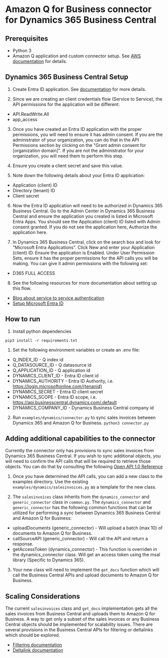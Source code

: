 # Amazon Q for Business connector for Dynamics 365 Business Central

## Prerequisites

* Python 3
* Amazon Q application and custom connector setup. See [AWS documentation](https://docs.aws.amazon.com/amazonq/latest/qbusiness-ug/custom-connector.html) for details.

## Dynamics 365 Business Central Setup

1) Create Entra ID application. See [documentation](https://learn.microsoft.com/en-us/dynamics365/business-central/dev-itpro/developer/devenv-develop-connect-apps#set-up-microsoft-entra-id-based-authentication) for more details.

2) Since we are creating an client credentials flow (Service to Service), the API permissions for the application will be different:

* API.ReadWrite.All
* app_access

3) Once you have created an Entra ID application with the proper permissions, you will need to ensure it has admin consent. If you are the administrator of your organization, you can do that in the API Permissions section by clicking on the "Grant admin consent for [organization domain]". If you are not the administrator for your organization, you will need them to perform this step.

4) Ensure you create a client secret and save this value.

5) Note down the following details about your Entra ID application:

* Application (client) ID
* Directory (tenant) ID
* Client secret

6) Now the Entra ID application will need to be authorized in Dynamics 365 Business Central. Go to the Admin Center in Dynamics 365 Business Central and ensure the application you created is listed in Microsoft Entra Apps. You should see the Application (client) ID listed with Admin consent granted. If you do not see the application here, Authorize the application here.

7) In Dynamics 365 Business Central, click on the search box and look for "Microsoft Entra Applications". Click New and enter your Application (client) ID. Ensure the application is Enabled. Under User Permission Sets, ensure it has the proper permissions for the API calls you will be making. You can give it admin permissions with the following set:

* D365 FULL ACCESS

8) See the following resources for more documentation about setting up this flow.

* [Blog about service to service authentication](https://www.kauffmann.nl/2021/07/06/service-to-service-authentication-in-business-central-18-3-how-to-set-up/)
* [Setup Microsoft Entra ID](https://learn.microsoft.com/en-us/dynamics365/business-central/dev-itpro/developer/devenv-develop-connect-apps#set-up-microsoft-entra-id-based-authentication)

## How to run

1) Install python dependencies

```
pip3 install -r requirements.txt
```

1) Set the following environment variables or create an .env file:

* Q_INDEX_ID - Q index id
* Q_DATASOURCE_ID - Q datasource id
* Q_APPLICATION_ID - Q application id
* DYNAMICS_CLIENT_ID - Entra ID client id
* DYNAMICS_AUTHORITY - Entra ID Authority, i.e. https://login.microsoftonline.com/{tenanid}
* DYNAMICS_SECRET - Entra ID client secret
* DYNAMICS_SCOPE - Entra ID scope, i.e. https://api.businesscentral.dynamics.com/.default
* DYNAMICS_COMPANY_ID - Dynamics Business Central company id

2) Run `examples/dynamics/connector.py` to sync sales invoices between Dynamics 365 and Amazon Q for Business. `python3 connector.py`

## Adding additional capabilities to the connector
Currently the connector only has provisions to sync sales invoices from Dynamics 365 Business Central. If you wish to sync additional objects, you will need to confirm the API calls that will be required to retrieve those objects. You can do that by consulting the following [Open API 1.0 Reference](https://learn.microsoft.com/en-us/dynamics365/business-central/dev-itpro/api-reference/v1.0/dynamics-open-api)

1) Once you have determined the API calls, you can add a new class to the examples directory. Use the existing `examples/dynamics/salesinvoices.py` as a template for the new class.

2) The `salesinvoices` class inherits from the `dynamics_connector` and `generic_connector` class in `common.py`. The `dynamics_connector` and `generic_connector` has the following common functions that can be utilized for performing a sync between Dynamics 365 Business Central and Amazon Q for Business:

* uploadDocuments (generic_connector) - Will upload a batch (max 10) of documents to Amazon Q for Business.
* callSourceAPI (generic_connector) - Will call the API and return a response.
* getAccessToken (dynamics_connector) - This function is overriden in the dynamics_connector class. Will get an access token using the msal library (Specific to Dynamics 365).

3) Your new class will need to implement the `get_docs` function which will call the Business Central APIs and upload documents to Amazon Q for Business.

## Scaling Considerations

The current `salesinvoices` class and `get_docs` implementation gets all the sales invoices from Business Central and uploads them to Amazon Q for Business. A way to get only a subset of the sales invoices or any Business Central objects should be implemented for scalability issues. There are several provisions in the Business Central APIs for filtering or deltalinks which should be explored.

* [Filtering documentation](https://learn.microsoft.com/en-us/dynamics365/business-central/dev-itpro/developer/devenv-connect-apps-filtering)
* [Deltalink documentation](https://learn.microsoft.com/en-us/dynamics365/business-central/dev-itpro/developer/devenv-connect-apps-delta)